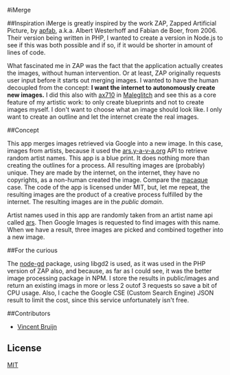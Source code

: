 #iMerge

##Inspiration
iMerge is greatly inspired by the work ZAP, Zapped Artificial Picture, by [apfab](http://apfab.com/), a.k.a. Albert Westerhoff and Fabian de Boer, from 2006. Their version being written in PHP, I wanted to create a version in Node.js to see if this was both possible and if so, if it would be shorter in amount of lines of code.

What fascinated me in ZAP was the fact that the application actually creates the images, without human intervention. Or at least, ZAP originally requests user input before it starts out merging images. I wanted to have the human decoupled from the concept: __I want the internet to autonomously create new images.__ I did this also with [ax710](http://www.ax710.org) in [Maleglitch](http://www.maleglitch.net) and see this as a core feature of my artistic work: to only create blueprints and not to create images myself. I don't want to choose what an image should look like. I only want to create an outline and let the internet create the real images.

##Concept

This app merges images retrieved via Google into a new image. In this case, images from artists, because it used the [ars.y-a-v-a.org](http://ars.y-a-v-a.org) API to retrieve random artist names. This app is a blue print. It does nothing more than creating the outlines for a process. All resulting images are (probably) unique. They are made by the internet, on the internet, they have no copyrights, as a non-human created the image. Compare the [macaque](http://commons.wikimedia.org/wiki/File:Macaca_nigra_self-portrait_large.jpg#Licensing) case. The code of the app is licensed under MIT, but, let me repeat, the resulting images are the product of a creative process fulfilled by the internet. The resulting images are in the _public domain_.

Artist names used in this app are randomly taken from an artist name api called [ars](http://ars.y-a-v-a.org/). Then Google Images is requested to find images with this name. When we have a result, three images are picked and combined together into a new image.

##For the curious

The [node-gd](https://github.com/y-a-v-a/node-gd) package, using libgd2 is used, as it was used in the PHP version of ZAP also, and because, as far as I could see, it was the better image processing package in NPM. I store the results in public/images and return an existing imags in more or less 2 outof 3 requests so save a bit of CPU usage. Also, I cache the Google CSE (Custom Search Engine) JSON result to limit the cost, since this service unfortunately isn't free.

##Contributors
 - [Vincent Bruijn](https://github.com/y-a-v-a)

## License

[MIT](LICENSE)
